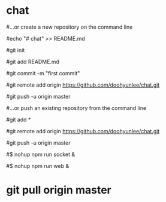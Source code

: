 # chat



#…or create a new repository on the command line

#echo "# chat" >> README.md

#git init

#git add README.md

#git commit -m "first commit"

#git remote add origin https://github.com/doohyunlee/chat.git

#git push -u origin master

#…or push an existing repository from the command line

#git add *


#git remote add origin https://github.com/doohyunlee/chat.git

#git push -u origin master



#$ nohup npm run socket &

#$ nohup npm run web &

# git pull origin master